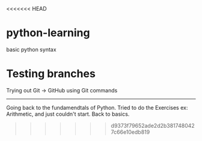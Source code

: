 <<<<<<< HEAD
# python-learning
basic python syntax

Testing branches
=======
Trying out Git -> GitHub using Git commands 

---------------------
Going back to the fundamendtals of Python.
Tried to do the Exercises ex: Arithmetic, and just couldn't start. Back to basics.
>>>>>>> d9373f79652ade2d2b3817480427c66e10edb819
